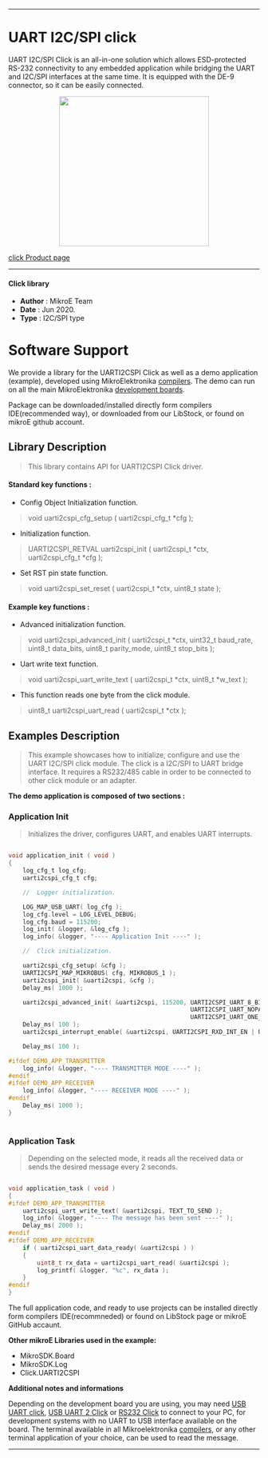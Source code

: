 
---
# UART I2C/SPI click

UART I2C/SPI Click is an all-in-one solution which allows ESD-protected RS-232 connectivity to any embedded application while bridging the UART and I2C/SPI interfaces at the same time. It is equipped with the DE-9 connector, so it can be easily connected.

<p align="center">
  <img src="https://download.mikroe.com/images/click_for_ide/uarti2cspi_click.png" height=300px>
</p>


[click Product page](https://www.mikroe.com/uart-i2cspi-click)

---


#### Click library 

- **Author**        : MikroE Team
- **Date**          : Jun 2020.
- **Type**          : I2C/SPI type


# Software Support

We provide a library for the UARTI2CSPI Click 
as well as a demo application (example), developed using MikroElektronika 
[compilers](https://shop.mikroe.com/compilers). 
The demo can run on all the main MikroElektronika [development boards](https://shop.mikroe.com/development-boards).

Package can be downloaded/installed directly form compilers IDE(recommended way), or downloaded from our LibStock, or found on mikroE github account. 

## Library Description

> This library contains API for UARTI2CSPI Click driver.

#### Standard key functions :

- Config Object Initialization function.
> void uarti2cspi_cfg_setup ( uarti2cspi_cfg_t *cfg ); 
 
- Initialization function.
> UARTI2CSPI_RETVAL uarti2cspi_init ( uarti2cspi_t *ctx, uarti2cspi_cfg_t *cfg );

- Set RST pin state function.
> void uarti2cspi_set_reset ( uarti2cspi_t *ctx, uint8_t state );


#### Example key functions :

- Advanced initialization function.
> void uarti2cspi_advanced_init ( uarti2cspi_t *ctx, uint32_t baud_rate, uint8_t data_bits, uint8_t parity_mode, uint8_t stop_bits );
 
- Uart write text function.
> void uarti2cspi_uart_write_text ( uarti2cspi_t *ctx, uint8_t *w_text );

- This function reads one byte from the click module.
> uint8_t uarti2cspi_uart_read ( uarti2cspi_t *ctx );

## Examples Description

> This example showcases how to initialize, configure and use the UART I2C/SPI click module. 
> The click is a I2C/SPI to UART bridge interface. It requires a RS232/485 cable in order to be 
> connected to other click module or an adapter.

**The demo application is composed of two sections :**

### Application Init 

> Initializes the driver, configures UART, and enables UART interrupts. 

```c

void application_init ( void )
{
    log_cfg_t log_cfg;
    uarti2cspi_cfg_t cfg;

    //  Logger initialization.

    LOG_MAP_USB_UART( log_cfg );
    log_cfg.level = LOG_LEVEL_DEBUG;
    log_cfg.baud = 115200;
    log_init( &logger, &log_cfg );
    log_info( &logger, "---- Application Init ----" );

    //  Click initialization.

    uarti2cspi_cfg_setup( &cfg );
    UARTI2CSPI_MAP_MIKROBUS( cfg, MIKROBUS_1 );
    uarti2cspi_init( &uarti2cspi, &cfg );
    Delay_ms( 1000 );

    uarti2cspi_advanced_init( &uarti2cspi, 115200, UARTI2CSPI_UART_8_BIT_DATA, 
                                                   UARTI2CSPI_UART_NOPARITY,
                                                   UARTI2CSPI_UART_ONE_STOPBIT );
    Delay_ms( 100 );
    uarti2cspi_interrupt_enable( &uarti2cspi, UARTI2CSPI_RXD_INT_EN | UARTI2CSPI_THR_EMPTY_INT_EN );

    Delay_ms( 100 );

#ifdef DEMO_APP_TRANSMITTER
    log_info( &logger, "---- TRANSMITTER MODE ----" );
#endif
#ifdef DEMO_APP_RECEIVER
    log_info( &logger, "---- RECEIVER MODE ----" );
#endif
    Delay_ms( 1000 );
}
  
```

### Application Task

> Depending on the selected mode, it reads all the received data or sends the desired message every 2 seconds.

```c

void application_task ( void )
{
#ifdef DEMO_APP_TRANSMITTER
    uarti2cspi_uart_write_text( &uarti2cspi, TEXT_TO_SEND );
    log_info( &logger, "---- The message has been sent ----" );
    Delay_ms( 2000 );
#endif
#ifdef DEMO_APP_RECEIVER
    if ( uarti2cspi_uart_data_ready( &uarti2cspi ) )
    {
        uint8_t rx_data = uarti2cspi_uart_read( &uarti2cspi );
        log_printf( &logger, "%c", rx_data );
    }
#endif
} 

```

The full application code, and ready to use projects can be  installed directly form compilers IDE(recommneded) or found on LibStock page or mikroE GitHub accaunt.

**Other mikroE Libraries used in the example:** 

- MikroSDK.Board
- MikroSDK.Log
- Click.UARTI2CSPI

**Additional notes and informations**

Depending on the development board you are using, you may need 
[USB UART click](https://shop.mikroe.com/usb-uart-click), 
[USB UART 2 Click](https://shop.mikroe.com/usb-uart-2-click) or 
[RS232 Click](https://shop.mikroe.com/rs232-click) to connect to your PC, for 
development systems with no UART to USB interface available on the board. The 
terminal available in all Mikroelektronika 
[compilers](https://shop.mikroe.com/compilers), or any other terminal application 
of your choice, can be used to read the message.



---
